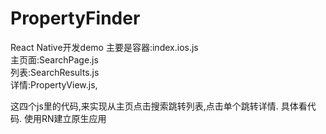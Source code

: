 # PropertyFinder
React Native开发demo
主要是容器:index.ios.js  
      主页面:SearchPage.js  
      列表:SearchResults.js  
      详情:PropertyView.js,
      
这四个js里的代码,来实现从主页点击搜索跳转列表,点击单个跳转详情.
具体看代码.
使用RN建立原生应用

